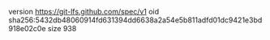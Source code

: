 version https://git-lfs.github.com/spec/v1
oid sha256:5432db48060914fd631394dd6638a2a54e5b811adfd01dc9421e3bd918e02c0e
size 938
